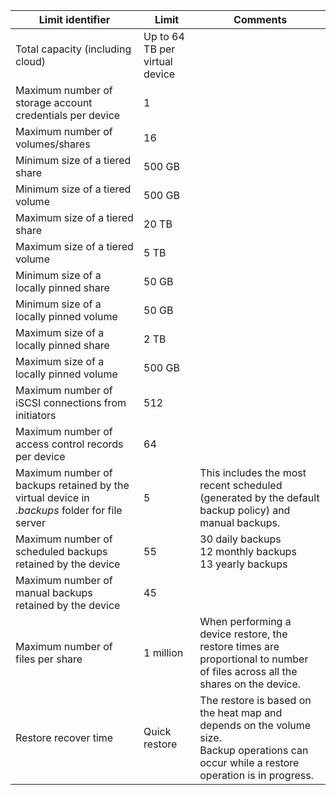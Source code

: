 
| **Limit identifier**                                                                          | **Limit**     | **Comments**                                                                                                                                                     |
|-----------------------------------------------------------------------------------------------|---------------|------------------------------------------------------------------------------------------------------------------------------------------------------------------|
| Total capacity (including cloud) | Up to 64 TB per virtual device |
| Maximum number of storage account credentials per device                                      | 1             |                                                                                                                                                                  |
| Maximum number of volumes/shares                                                              | 16            |                                                                                                                                                                  |
| Minimum size of a tiered share                                                           | 500 GB        |                                                                                                                                                                  |
| Minimum size of a tiered volume                                                          | 500 GB        |                                                                                                                                                                  |
| Maximum size of a tiered share                                                         | 20 TB         |                                                                                                                                                                  |
| Maximum size of a tiered volume                                                         | 5 TB         |                                                                                                                                                                  |
| Minimum size of a locally pinned share                                                 | 50 GB         |                                                                                                                                                                  |
| Minimum size of a locally pinned volume                                                 | 50 GB         |                                                                                                                                                                  |
| Maximum size of a locally pinned share                                                 | 2 TB          |                                                                                                                                                                  |
| Maximum size of a locally pinned volume                                                 | 500 GB          |                                                                                                                                                                  |
| Maximum number of iSCSI connections from initiators                                           | 512           |                                                                                                                                                                  |
| Maximum number of access control records per device                                           | 64            |                                                                                                                                                                  |
| Maximum number of backups retained by the virtual device in *.backups* folder for file server | 5             | This includes the most recent scheduled (generated by the default backup policy) and manual backups.                                                             |
| Maximum number of scheduled backups retained by the device                                              | 55 | 30 daily backups<br>12 monthly backups<br>13 yearly backups                                                                                                                                                 |
| Maximum number of manual backups retained by the device | 45 | |
| Maximum number of files per share                                         | 1 million            | When performing a device restore, the restore times are proportional to number of files across all the shares on the device. |
| Restore recover time                                                                          | Quick restore | The restore is based on the heat map and depends on the volume size.<br>Backup operations can occur while a restore operation is in progress.                                                                                            |

